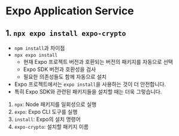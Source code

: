 # Expo Application Service

## 1. `npx expo install expo-crypto`

- `npm install`과 차이점
- `npx expo install`
  - 현재 Expo 프로젝트 버전과 호환되는 버전의 패키지를 자동으로 선택
  - Expo SDK 버전과 호환성을 검사
  - 필요한 의존성들도 함께 자동으로 설치
- Expo 프로젝트에서는 `expo install`을 사용하는 것이 더 안전합니다.
- 특히 Expo SDK와 관련된 패키지들을 설치할 때는 더욱 그렇습니다.

1. `npx`: Node 패키지를 일회성으로 실행
2. `expo`: Expo CLI 도구를 실행
3. `install`: Expo의 설치 명령어
4. `expo-crypto`: 설치할 패키지 이름
